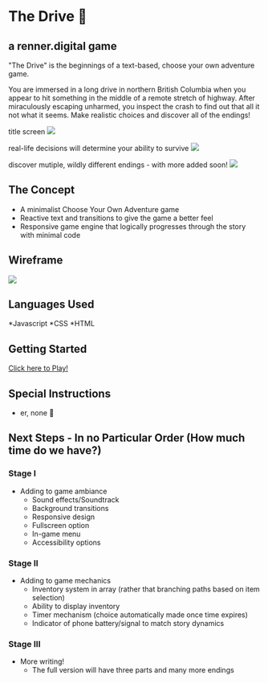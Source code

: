 # The Drive :car:

## a renner.digital game

"The Drive" is the beginnings of a text-based, choose your own adventure game. 

You are immersed in a long drive in northern British Columbia when you appear to hit something in the middle of a remote stretch of highway. After miraculously escaping unharmed, you inspect the crash to find out that all it not what it seems. Make realistic choices and discover all of the endings!

title screen
<img src="https://i.imgur.com/s7aXowO.png">

real-life decisions will determine your ability to survive
<img src="https://i.imgur.com/oqbMPb6.png">

discover mutiple, wildly different endings - with more added soon!
<img src="https://i.imgur.com/WIqtyVJ.png">

## The Concept
* A minimalist Choose Your Own Adventure game
* Reactive text and transitions to give the game a better feel
* Responsive game engine that logically progresses through the story with minimal code

## Wireframe
<img src="https://i.imgur.com/EY3cjxQ.png">

## Languages Used
*Javascript
*CSS
*HTML

## Getting Started
[Click here to Play!](https://rennerdigital.github.io/The-Drive/)

## Special Instructions
* er, none :shrug:

## Next Steps - In no Particular Order (How much time do we have?)

### Stage I
* Adding to game ambiance
    * Sound effects/Soundtrack
    * Background transitions
    * Responsive design
    * Fullscreen option
    * In-game menu
    * Accessibility options

### Stage II
* Adding to game mechanics
    * Inventory system in array (rather that branching paths based on item selection)
    * Ability to display inventory
    * Timer mechanism (choice automatically made once time expires)
    * Indicator of phone battery/signal to match story dynamics

### Stage III
* More writing!
    * The full version will have three parts and many more endings
